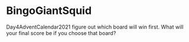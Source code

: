 # BingoGiantSquid
Day4AdventCalendar2021 figure out which board will win first. What will your final score be if you choose that board?
